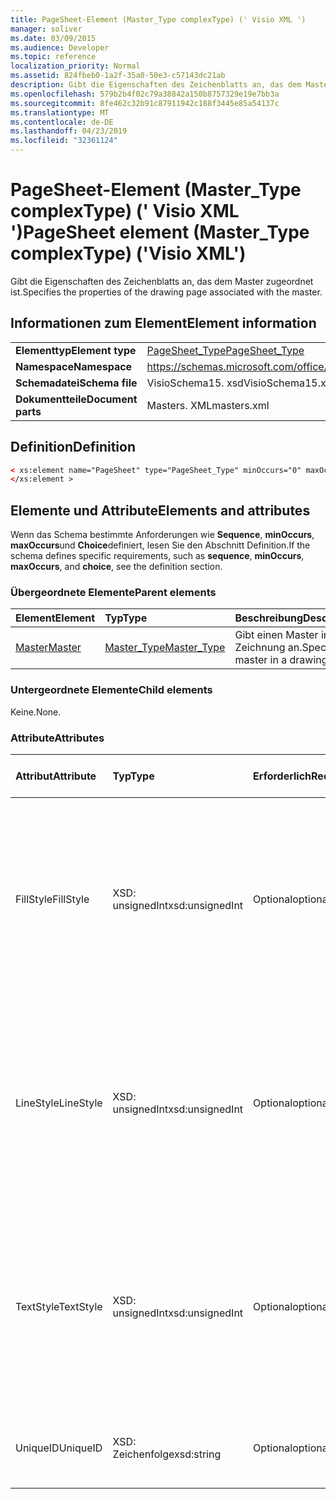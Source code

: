 ```yaml
---
title: PageSheet-Element (Master_Type complexType) (' Visio XML ')
manager: soliver
ms.date: 03/09/2015
ms.audience: Developer
ms.topic: reference
localization_priority: Normal
ms.assetid: 824fbeb0-1a2f-35a0-50e3-c57143dc21ab
description: Gibt die Eigenschaften des Zeichenblatts an, das dem Master zugeordnet ist.
ms.openlocfilehash: 579b2b4f02c79a38842a150b8757329e19e7bb3a
ms.sourcegitcommit: 8fe462c32b91c87911942c188f3445e85a54137c
ms.translationtype: MT
ms.contentlocale: de-DE
ms.lasthandoff: 04/23/2019
ms.locfileid: "32361124"
---
```

# <a name="pagesheet-element-mastertype-complextype-visio-xml"></a><span data-ttu-id="4b048-103">PageSheet-Element (Master_Type complexType) (' Visio XML ')</span><span class="sxs-lookup"><span data-stu-id="4b048-103">PageSheet element (Master_Type complexType) ('Visio XML')</span></span>

<span data-ttu-id="4b048-104">Gibt die Eigenschaften des Zeichenblatts an, das dem Master zugeordnet ist.</span><span class="sxs-lookup"><span data-stu-id="4b048-104">Specifies the properties of the drawing page associated with the master.</span></span>
  
## <a name="element-information"></a><span data-ttu-id="4b048-105">Informationen zum Element</span><span class="sxs-lookup"><span data-stu-id="4b048-105">Element information</span></span>

|||
|:-----|:-----|
|<span data-ttu-id="4b048-106">**Elementtyp**</span><span class="sxs-lookup"><span data-stu-id="4b048-106">**Element type**</span></span> <br/> |[<span data-ttu-id="4b048-107">PageSheet_Type</span><span class="sxs-lookup"><span data-stu-id="4b048-107">PageSheet_Type</span></span>](pagesheet_type-complextypevisio-xml.md) <br/> |
|<span data-ttu-id="4b048-108">**Namespace**</span><span class="sxs-lookup"><span data-stu-id="4b048-108">**Namespace**</span></span> <br/> |https://schemas.microsoft.com/office/visio/2012/main  <br/> |
|<span data-ttu-id="4b048-109">**Schemadatei**</span><span class="sxs-lookup"><span data-stu-id="4b048-109">**Schema file**</span></span> <br/> |<span data-ttu-id="4b048-110">VisioSchema15. xsd</span><span class="sxs-lookup"><span data-stu-id="4b048-110">VisioSchema15.xsd</span></span>  <br/> |
|<span data-ttu-id="4b048-111">**Dokumentteile**</span><span class="sxs-lookup"><span data-stu-id="4b048-111">**Document parts**</span></span> <br/> |<span data-ttu-id="4b048-112">Masters. XML</span><span class="sxs-lookup"><span data-stu-id="4b048-112">masters.xml</span></span>  <br/> |
   
## <a name="definition"></a><span data-ttu-id="4b048-113">Definition</span><span class="sxs-lookup"><span data-stu-id="4b048-113">Definition</span></span>

```XML
< xs:element name="PageSheet" type="PageSheet_Type" minOccurs="0" maxOccurs="1" >
</xs:element >
```

## <a name="elements-and-attributes"></a><span data-ttu-id="4b048-114">Elemente und Attribute</span><span class="sxs-lookup"><span data-stu-id="4b048-114">Elements and attributes</span></span>

<span data-ttu-id="4b048-115">Wenn das Schema bestimmte Anforderungen wie **Sequence**, **minOccurs**, **maxOccurs**und **Choice**definiert, lesen Sie den Abschnitt Definition.</span><span class="sxs-lookup"><span data-stu-id="4b048-115">If the schema defines specific requirements, such as **sequence**, **minOccurs**, **maxOccurs**, and **choice**, see the definition section.</span></span> 
  
### <a name="parent-elements"></a><span data-ttu-id="4b048-116">Übergeordnete Elemente</span><span class="sxs-lookup"><span data-stu-id="4b048-116">Parent elements</span></span>

|<span data-ttu-id="4b048-117">**Element**</span><span class="sxs-lookup"><span data-stu-id="4b048-117">**Element**</span></span>|<span data-ttu-id="4b048-118">**Typ**</span><span class="sxs-lookup"><span data-stu-id="4b048-118">**Type**</span></span>|<span data-ttu-id="4b048-119">**Beschreibung**</span><span class="sxs-lookup"><span data-stu-id="4b048-119">**Description**</span></span>|
|:-----|:-----|:-----|
|[<span data-ttu-id="4b048-120">Master</span><span class="sxs-lookup"><span data-stu-id="4b048-120">Master</span></span>](master-element-masters_type-complextypevisio-xml.md) <br/> |[<span data-ttu-id="4b048-121">Master_Type</span><span class="sxs-lookup"><span data-stu-id="4b048-121">Master_Type</span></span>](master_type-complextypevisio-xml.md) <br/> |<span data-ttu-id="4b048-122">Gibt einen Master in einer Zeichnung an.</span><span class="sxs-lookup"><span data-stu-id="4b048-122">Specifies a master in a drawing.</span></span>  <br/> |
   
### <a name="child-elements"></a><span data-ttu-id="4b048-123">Untergeordnete Elemente</span><span class="sxs-lookup"><span data-stu-id="4b048-123">Child elements</span></span>

<span data-ttu-id="4b048-124">Keine.</span><span class="sxs-lookup"><span data-stu-id="4b048-124">None.</span></span>
  
### <a name="attributes"></a><span data-ttu-id="4b048-125">Attribute</span><span class="sxs-lookup"><span data-stu-id="4b048-125">Attributes</span></span>

|<span data-ttu-id="4b048-126">**Attribut**</span><span class="sxs-lookup"><span data-stu-id="4b048-126">**Attribute**</span></span>|<span data-ttu-id="4b048-127">**Typ**</span><span class="sxs-lookup"><span data-stu-id="4b048-127">**Type**</span></span>|<span data-ttu-id="4b048-128">**Erforderlich**</span><span class="sxs-lookup"><span data-stu-id="4b048-128">**Required**</span></span>|<span data-ttu-id="4b048-129">**Beschreibung**</span><span class="sxs-lookup"><span data-stu-id="4b048-129">**Description**</span></span>|<span data-ttu-id="4b048-130">**Mögliche Werte**</span><span class="sxs-lookup"><span data-stu-id="4b048-130">**Possible values**</span></span>|
|:-----|:-----|:-----|:-----|:-----|
|<span data-ttu-id="4b048-131">FillStyle</span><span class="sxs-lookup"><span data-stu-id="4b048-131">FillStyle</span></span>  <br/> |<span data-ttu-id="4b048-132">XSD: unsignedInt</span><span class="sxs-lookup"><span data-stu-id="4b048-132">xsd:unsignedInt</span></span>  <br/> |<span data-ttu-id="4b048-133">Optional</span><span class="sxs-lookup"><span data-stu-id="4b048-133">optional</span></span>  <br/> |<span data-ttu-id="4b048-134">Gibt die ID des Stylesheets an, von dem die Füllformatierung geerbt werden soll.</span><span class="sxs-lookup"><span data-stu-id="4b048-134">specifies the ID of the style sheet from which to inherit fill formatting.</span></span> <span data-ttu-id="4b048-135">Es muss der Wert des **ID-** Attributs sein, das einem **StyleSheet_Type** in der Zeichnung zugeordnet ist.</span><span class="sxs-lookup"><span data-stu-id="4b048-135">It MUST be the value of the **ID** attribute associated with a **StyleSheet_Type** in the drawing.</span></span>  <br/> |<span data-ttu-id="4b048-136">Werte des XSD: unsignedInt-Typs.</span><span class="sxs-lookup"><span data-stu-id="4b048-136">Values of the xsd:unsignedInt type.</span></span>  <br/> |
|<span data-ttu-id="4b048-137">LineStyle</span><span class="sxs-lookup"><span data-stu-id="4b048-137">LineStyle</span></span>  <br/> |<span data-ttu-id="4b048-138">XSD: unsignedInt</span><span class="sxs-lookup"><span data-stu-id="4b048-138">xsd:unsignedInt</span></span>  <br/> |<span data-ttu-id="4b048-139">Optional</span><span class="sxs-lookup"><span data-stu-id="4b048-139">optional</span></span>  <br/> |<span data-ttu-id="4b048-140">Gibt die ID des Stylesheets an, von dem die Linienformatierung geerbt werden soll.</span><span class="sxs-lookup"><span data-stu-id="4b048-140">Specifies the ID of the style sheet from which to inherit line formatting.</span></span> <span data-ttu-id="4b048-141">Es muss der Wert des **ID-** Attributs sein, das einem **StyleSheet_Type** in der Zeichnung zugeordnet ist.</span><span class="sxs-lookup"><span data-stu-id="4b048-141">It MUST be the value of the **ID** attribute associated with a **StyleSheet_Type** in the drawing.</span></span>  <br/> |<span data-ttu-id="4b048-142">Werte des XSD: unsignedInt-Typs.</span><span class="sxs-lookup"><span data-stu-id="4b048-142">Values of the xsd:unsignedInt type.</span></span>  <br/> |
|<span data-ttu-id="4b048-143">TextStyle</span><span class="sxs-lookup"><span data-stu-id="4b048-143">TextStyle</span></span>  <br/> |<span data-ttu-id="4b048-144">XSD: unsignedInt</span><span class="sxs-lookup"><span data-stu-id="4b048-144">xsd:unsignedInt</span></span>  <br/> |<span data-ttu-id="4b048-145">Optional</span><span class="sxs-lookup"><span data-stu-id="4b048-145">optional</span></span>  <br/> |<span data-ttu-id="4b048-146">Gibt die ID des Stylesheets an, von dem die Textformatierung geerbt werden soll.</span><span class="sxs-lookup"><span data-stu-id="4b048-146">Specifies the ID of the style sheet from which to inherit text formatting.</span></span> <span data-ttu-id="4b048-147">Es muss der Wert des **ID-** Attributs sein, das einem **StyleSheet_Type** in der Zeichnung zugeordnet ist.</span><span class="sxs-lookup"><span data-stu-id="4b048-147">It MUST be the value of the **ID** attribute associated with a **StyleSheet_Type** in the drawing.</span></span>  <br/> |<span data-ttu-id="4b048-148">Werte des XSD: unsignedInt-Typs.</span><span class="sxs-lookup"><span data-stu-id="4b048-148">Values of the xsd:unsignedInt type.</span></span>  <br/> |
|<span data-ttu-id="4b048-149">UniqueID</span><span class="sxs-lookup"><span data-stu-id="4b048-149">UniqueID</span></span>  <br/> |<span data-ttu-id="4b048-150">XSD: Zeichenfolge</span><span class="sxs-lookup"><span data-stu-id="4b048-150">xsd:string</span></span>  <br/> |<span data-ttu-id="4b048-151">Optional</span><span class="sxs-lookup"><span data-stu-id="4b048-151">optional</span></span>  <br/> |<span data-ttu-id="4b048-152">Die eindeutige ID des Elements innerhalb des übergeordneten Elements.</span><span class="sxs-lookup"><span data-stu-id="4b048-152">The unique ID of the element within its parent element.</span></span>  <br/> |<span data-ttu-id="4b048-153">Werte des XSD: String-Typs.</span><span class="sxs-lookup"><span data-stu-id="4b048-153">Values of the xsd:string type.</span></span>  <br/> |
   

